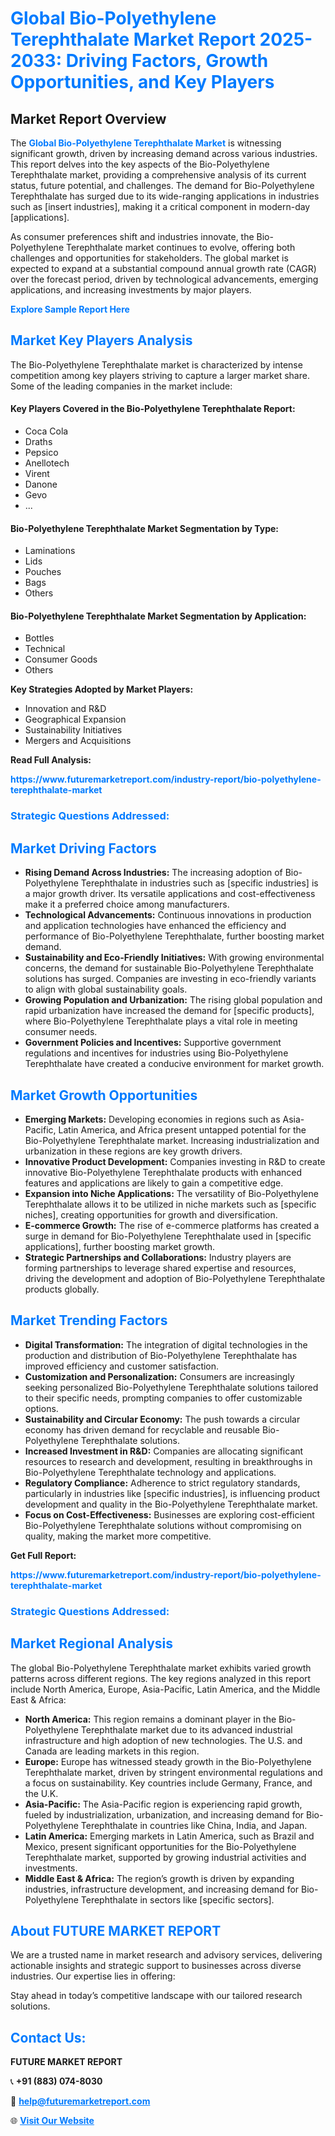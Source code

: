 <h1 style="color: #007BFF;">Global Bio-Polyethylene Terephthalate Market Report 2025-2033: Driving Factors, Growth Opportunities, and Key Players</h1>

<section id="overview">
<h2>Market Report Overview</h2>
<p>The <a href="https://www.futuremarketreport.com/industry-report/bio-polyethylene-terephthalate-market" style="color: #007BFF; text-decoration: none;"><strong>Global Bio-Polyethylene Terephthalate Market</strong></a> is witnessing significant growth, driven by increasing demand across various industries. This report delves into the key aspects of the Bio-Polyethylene Terephthalate market, providing a comprehensive analysis of its current status, future potential, and challenges. The demand for Bio-Polyethylene Terephthalate has surged due to its wide-ranging applications in industries such as [insert industries], making it a critical component in modern-day [applications].</p>
<p>As consumer preferences shift and industries innovate, the Bio-Polyethylene Terephthalate market continues to evolve, offering both challenges and opportunities for stakeholders. The global market is expected to expand at a substantial compound annual growth rate (CAGR) over the forecast period, driven by technological advancements, emerging applications, and increasing investments by major players.</p>
</section>

<section id="overview">
<p><a href="https://www.futuremarketreport.com/request-sample/reportId=87312" style="color: #007BFF; text-decoration: none;"><strong>Explore Sample Report Here</strong></a></p>
</section>

<section id="key-players">
<h2 style="color: #007BFF;">Market Key Players Analysis</h2>
<p>The Bio-Polyethylene Terephthalate market is characterized by intense competition among key players striving to capture a larger market share. Some of the leading companies in the market include:</p>
<h4>Key Players Covered in the Bio-Polyethylene Terephthalate Report:</h4>
<ul><li>Coca Cola</li><li>Draths</li><li>Pepsico</li><li>Anellotech</li><li>Virent</li><li>Danone</li><li>Gevo</li><li>...</li></ul>
<h4>Bio-Polyethylene Terephthalate Market Segmentation by Type:</h4>
<ul><li>Laminations</li><li>Lids</li><li>Pouches</li><li>Bags</li><li>Others</li></ul>

<h4>Bio-Polyethylene Terephthalate Market Segmentation by Application:</h4>
<ul><li>Bottles</li><li>Technical</li><li>Consumer Goods</li><li>Others</li></ul>
<p><strong>Key Strategies Adopted by Market Players:</strong></p>
<ul>
<li>Innovation and R&D</li>
<li>Geographical Expansion</li>
<li>Sustainability Initiatives</li>
<li>Mergers and Acquisitions</li>
</ul>
</section>

<section>
<p><strong>Read Full Analysis: </strong></p><a href="https://www.futuremarketreport.com/industry-report/bio-polyethylene-terephthalate-market" style="color: #007BFF; text-decoration: none;"><strong>https://www.futuremarketreport.com/industry-report/bio-polyethylene-terephthalate-market</strong></a>
<h3 style="color: #007BFF;">Strategic Questions Addressed:</h3>
</section>

<section id="driving-factors">
<h2 style="color: #007BFF;">Market Driving Factors</h2>
<ul>
<li><strong>Rising Demand Across Industries:</strong> The increasing adoption of Bio-Polyethylene Terephthalate in industries such as [specific industries] is a major growth driver. Its versatile applications and cost-effectiveness make it a preferred choice among manufacturers.</li>
<li><strong>Technological Advancements:</strong> Continuous innovations in production and application technologies have enhanced the efficiency and performance of Bio-Polyethylene Terephthalate, further boosting market demand.</li>
<li><strong>Sustainability and Eco-Friendly Initiatives:</strong> With growing environmental concerns, the demand for sustainable Bio-Polyethylene Terephthalate solutions has surged. Companies are investing in eco-friendly variants to align with global sustainability goals.</li>
<li><strong>Growing Population and Urbanization:</strong> The rising global population and rapid urbanization have increased the demand for [specific products], where Bio-Polyethylene Terephthalate plays a vital role in meeting consumer needs.</li>
<li><strong>Government Policies and Incentives:</strong> Supportive government regulations and incentives for industries using Bio-Polyethylene Terephthalate have created a conducive environment for market growth.</li>
</ul>
</section>

<section id="growth-opportunities">
<h2 style="color: #007BFF;">Market Growth Opportunities</h2>
<ul>
<li><strong>Emerging Markets:</strong> Developing economies in regions such as Asia-Pacific, Latin America, and Africa present untapped potential for the Bio-Polyethylene Terephthalate market. Increasing industrialization and urbanization in these regions are key growth drivers.</li>
<li><strong>Innovative Product Development:</strong> Companies investing in R&D to create innovative Bio-Polyethylene Terephthalate products with enhanced features and applications are likely to gain a competitive edge.</li>
<li><strong>Expansion into Niche Applications:</strong> The versatility of Bio-Polyethylene Terephthalate allows it to be utilized in niche markets such as [specific niches], creating opportunities for growth and diversification.</li>
<li><strong>E-commerce Growth:</strong> The rise of e-commerce platforms has created a surge in demand for Bio-Polyethylene Terephthalate used in [specific applications], further boosting market growth.</li>
<li><strong>Strategic Partnerships and Collaborations:</strong> Industry players are forming partnerships to leverage shared expertise and resources, driving the development and adoption of Bio-Polyethylene Terephthalate products globally.</li>
</ul>
</section>

<section id="trending-factors">
<h2 style="color: #007BFF;">Market Trending Factors</h2>
<ul>
<li><strong>Digital Transformation:</strong> The integration of digital technologies in the production and distribution of Bio-Polyethylene Terephthalate has improved efficiency and customer satisfaction.</li>
<li><strong>Customization and Personalization:</strong> Consumers are increasingly seeking personalized Bio-Polyethylene Terephthalate solutions tailored to their specific needs, prompting companies to offer customizable options.</li>
<li><strong>Sustainability and Circular Economy:</strong> The push towards a circular economy has driven demand for recyclable and reusable Bio-Polyethylene Terephthalate solutions.</li>
<li><strong>Increased Investment in R&D:</strong> Companies are allocating significant resources to research and development, resulting in breakthroughs in Bio-Polyethylene Terephthalate technology and applications.</li>
<li><strong>Regulatory Compliance:</strong> Adherence to strict regulatory standards, particularly in industries like [specific industries], is influencing product development and quality in the Bio-Polyethylene Terephthalate market.</li>
<li><strong>Focus on Cost-Effectiveness:</strong> Businesses are exploring cost-efficient Bio-Polyethylene Terephthalate solutions without compromising on quality, making the market more competitive.</li>
</ul>
</section>

<section>
<p><strong>Get Full Report: </strong></p><a href="https://www.futuremarketreport.com/industry-report/bio-polyethylene-terephthalate-market" style="color: #007BFF; text-decoration: none;"><strong>https://www.futuremarketreport.com/industry-report/bio-polyethylene-terephthalate-market</strong></a>
<h3 style="color: #007BFF;">Strategic Questions Addressed:</h3>
</section>


<section id="regional-analysis">
<h2 style="color: #007BFF;">Market Regional Analysis</h2>
<p>The global Bio-Polyethylene Terephthalate market exhibits varied growth patterns across different regions. The key regions analyzed in this report include North America, Europe, Asia-Pacific, Latin America, and the Middle East & Africa:</p>
<ul>
<li><strong>North America:</strong> This region remains a dominant player in the Bio-Polyethylene Terephthalate market due to its advanced industrial infrastructure and high adoption of new technologies. The U.S. and Canada are leading markets in this region.</li>
<li><strong>Europe:</strong> Europe has witnessed steady growth in the Bio-Polyethylene Terephthalate market, driven by stringent environmental regulations and a focus on sustainability. Key countries include Germany, France, and the U.K.</li>
<li><strong>Asia-Pacific:</strong> The Asia-Pacific region is experiencing rapid growth, fueled by industrialization, urbanization, and increasing demand for Bio-Polyethylene Terephthalate in countries like China, India, and Japan.</li>
<li><strong>Latin America:</strong> Emerging markets in Latin America, such as Brazil and Mexico, present significant opportunities for the Bio-Polyethylene Terephthalate market, supported by growing industrial activities and investments.</li>
<li><strong>Middle East & Africa:</strong> The region’s growth is driven by expanding industries, infrastructure development, and increasing demand for Bio-Polyethylene Terephthalate in sectors like [specific sectors].</li>
</ul>
</section>

<footer>
<h2 style="color: #007BFF;">About FUTURE MARKET REPORT</h2>
<p>We are a trusted name in market research and advisory services, delivering actionable insights and strategic support to businesses across diverse industries. Our expertise lies in offering:</p>

<p>Stay ahead in today’s competitive landscape with our tailored research solutions.</p>

<h2 style="color: #007BFF;">Contact Us:</h2>
<p><strong>FUTURE MARKET REPORT</strong></p>
<p>📞 <strong>+91 (883) 074-8030</strong></p>
<p>📧 <strong><a href="mailto:help@futuremarketreport.com" style="color: #007BFF;">help@futuremarketreport.com</a></strong></p>
<p>🌐 <strong><a href="https://www.futuremarketreport.com/" style="color: #007BFF;">Visit Our Website</a></strong></p>
</footer>